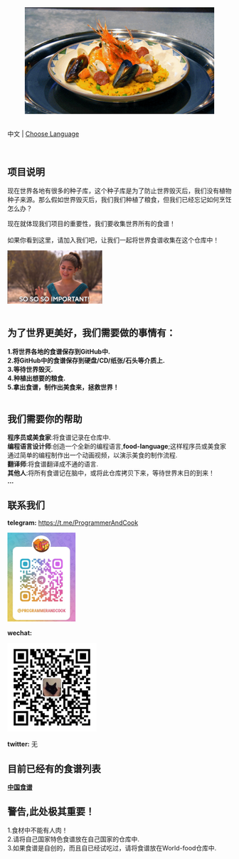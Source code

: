 
<div align="center">
    <img height='240px' src="./img/food_01.gif" alt="world food" />
</div>
<br/>

中文 | [Choose Language](./choose-language.md)
<div align="center">
				<span></span>
</div>
<br/>

## 项目说明
<span>现在世界各地有很多的种子库，这个种子库是为了防止世界毁灭后，我们没有植物种子来源。那么假如世界毁灭后，我们我们种植了粮食，但我们已经忘记如何烹饪怎么办？</span>
<br/>

现在就体现我们项目的重要性，我们要收集世界所有的食谱！</br>
<br/>
如果你看到这里，请加入我们吧，让我们一起将世界食谱收集在这个仓库中！</br>
<div align="">
    <img height='120px' src="./img/importmant_01.gif" alt="importamt" />
</div>
<br/>


## 为了世界更美好，我们需要做的事情有：</br>
**1.将世界各地的食谱保存到GitHub中.**</br>
**2.将GitHub中的食谱保存到硬盘/CD/纸张/石头等介质上.**</br>
**3.等待世界毁灭.**</br>
**4.种植出想要的粮食.**</br>
**5.拿出食谱，制作出美食来，拯救世界！**</br>
<br/>


## 我们需要你的帮助
**程序员或美食家**:将食谱记录在仓库中.</br>
**编程语言设计师**:创造一个全新的编程语言,**food-language**;这样程序员或美食家通过简单的编程制作出一个动画视频，以演示美食的制作流程.</br>
**翻译师**:将食谱翻译成不通的语言.</br>
**其他人**:将所有食谱记在脑中，或将此仓库拷贝下来，等待世界末日的到来！</br>
**...**
<br/>


## 联系我们
**telegram:**
https://t.me/ProgrammerAndCook
<div align="">
    <img height='200px' src="./img/telegram.png" alt="telegram" />
</div>

**wechat:**
<div align="">
    <img height='200px' src="./img/qrcode-for-it_fushang.jpg" alt="wechat" />
</div>

**twitter:**
无
<br/>



## 目前已经有的食谱列表
**[中国食谱](https://github.com/world-food/China-food)**
<br/>


## 警告,此处极其重要！
1.食材中不能有人肉！</br>
2.请将自己国家特色食谱放在自己国家的仓库中.</br>
3.如果食谱是自创的，而且自已经试吃过，请将食谱放在World-food仓库中.</br>
